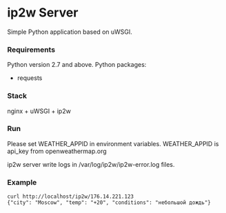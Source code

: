 # ip2w Server
Simple Python application based on uWSGI.

### Requirements
Python version 2.7 and above.
Python packages:
* requests

### Stack
nginx + uWSGI + ip2w

### Run
Please set WEATHER_APPID in environment variables.
WEATHER_APPID is api_key from openweathermap.org

ip2w server write logs in /var/log/ip2w/ip2w-error.log files.

### Example
```
curl http://localhost/ip2w/176.14.221.123
{"city": "Moscow", "temp": "+20", "conditions": "небольшой дождь"}
```
